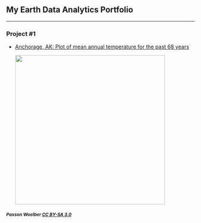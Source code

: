 ## My Earth Data Analytics Portfolio
---------------------------------------------
### Project #1
* [Anchorage, AK:  Plot of mean annual temperature for the past 68 years](https://misterskye.github.io/notebooks/ncei_temp_anchorage.html)
  
     <img src="https://upload.wikimedia.org/wikipedia/commons/8/81/Anchorage%2C_Alaska.JPG" width=400>
##### <sup>Paxson Woelber [CC BY-SA 3.0](https://en.m.wikipedia.org/wiki/File:Anchorage,_Alaska.JPG)</sup>








